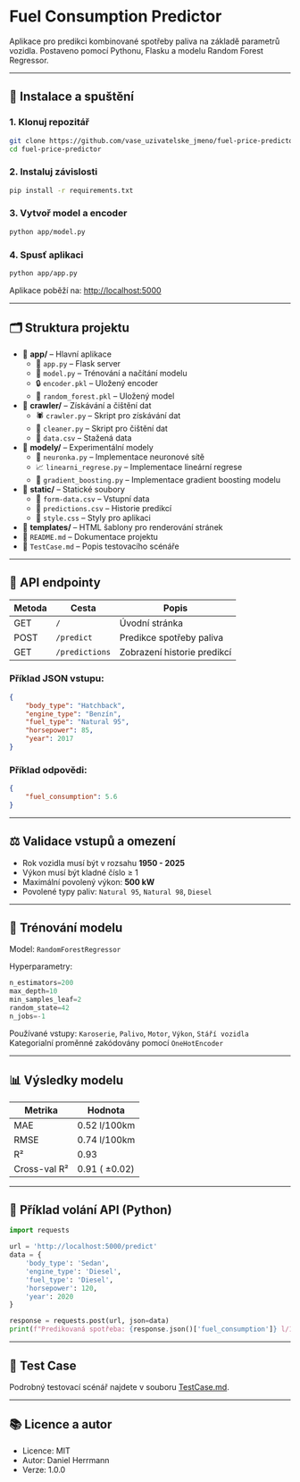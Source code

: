 # Fuel Consumption Predictor

Aplikace pro predikci kombinované spotřeby paliva na základě parametrů vozidla. Postaveno pomocí Pythonu, Flasku a modelu Random Forest Regressor.

---

## 🔧 Instalace a spuštění

### 1. Klonuj repozitář
```bash
git clone https://github.com/vase_uzivatelske_jmeno/fuel-price-predictor.git
cd fuel-price-predictor
```

### 2. Instaluj závislosti
```bash
pip install -r requirements.txt
```

### 3. Vytvoř model a encoder
```bash
python app/model.py
```

### 4. Spusť aplikaci
```bash
python app/app.py
```

Aplikace poběží na: [http://localhost:5000](http://localhost:5000)

---

## 🗂️ Struktura projektu

- 📂 **app/** – Hlavní aplikace
  - 📝 `app.py` – Flask server
  - 🧠 `model.py` – Trénování a načítání modelu
  - 🔒 `encoder.pkl` – Uložený encoder
  - 🌲 `random_forest.pkl` – Uložený model
- 📂 **crawler/** – Získávání a čištění dat
  - 🕷️ `crawler.py` – Skript pro získávání dat
  - 🧹 `cleaner.py` – Skript pro čištění dat
  - 📄 `data.csv` – Stažená data
- 📂 **modely/** – Experimentální modely
  - 🧠 `neuronka.py` – Implementace neuronové sítě
  - 📈 `linearni_regrese.py` – Implementace lineární regrese
  - 🌟 `gradient_boosting.py` – Implementace gradient boosting modelu
- 📂 **static/** – Statické soubory
  - 📄 `form-data.csv` – Vstupní data
  - 📄 `predictions.csv` – Historie predikcí
  - 🎨 `style.css` – Styly pro aplikaci
- 📂 **templates/** – HTML šablony pro renderování stránek
- 📖 `README.md` – Dokumentace projektu
- 🧪 `TestCase.md` – Popis testovacího scénáře

---

## 🔎 API endpointy

| Metoda | Cesta           | Popis                          |
|--------|------------------|---------------------------------|
| GET    | `/`              | Úvodní stránka                 |
| POST   | `/predict`       | Predikce spotřeby paliva      |
| GET    | `/predictions`   | Zobrazení historie predikcí   |

### Příklad JSON vstupu:
```json
{
    "body_type": "Hatchback",
    "engine_type": "Benzín",
    "fuel_type": "Natural 95",
    "horsepower": 85,
    "year": 2017
}
```

### Příklad odpovědi:
```json
{
    "fuel_consumption": 5.6
}
```

---

## ⚖️ Validace vstupů a omezení

- Rok vozidla musí být v rozsahu **1950 - 2025**
- Výkon musí být kladné číslo ≥ 1
- Maximální povolený výkon: **500 kW**
- Povolené typy paliv: `Natural 95`, `Natural 98`, `Diesel`

---

## 🧠 Trénování modelu

Model: `RandomForestRegressor`

Hyperparametry:
```python
n_estimators=200
max_depth=10
min_samples_leaf=2
random_state=42
n_jobs=-1
```

Používané vstupy: `Karoserie`, `Palivo`, `Motor`, `Výkon`, `Stáří vozidla`  
Kategorialní proměnné zakódovány pomocí `OneHotEncoder`

---

## 📊 Výsledky modelu

| Metrika       | Hodnota        |
|---------------|----------------|
| MAE           | 0.52 l/100km   |
| RMSE          | 0.74 l/100km   |
| R²            | 0.93           |
| Cross-val R²  | 0.91 ( ±0.02)  |

---

## 🔁 Příklad volání API (Python)

```python
import requests

url = 'http://localhost:5000/predict'
data = {
    'body_type': 'Sedan',
    'engine_type': 'Diesel',
    'fuel_type': 'Diesel',
    'horsepower': 120,
    'year': 2020
}

response = requests.post(url, json=data)
print(f"Predikovaná spotřeba: {response.json()['fuel_consumption']} l/100km")
```

---
## 🧪 Test Case

Podrobný testovací scénář najdete v souboru [TestCase.md](TestCase.md).


---

## 📚 Licence a autor

- Licence: MIT  
- Autor: Daniel Herrmann
- Verze: 1.0.0

